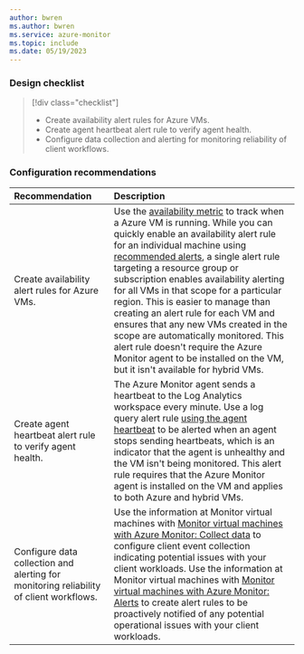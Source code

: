 ```yaml
---
author: bwren
ms.author: bwren
ms.service: azure-monitor
ms.topic: include
ms.date: 05/19/2023
---
```


### Design checklist

> [!div class="checklist"]
> - Create availability alert rules for Azure VMs.
> - Create agent heartbeat alert rule to verify agent health.
> - Configure data collection and alerting for monitoring reliability of client workflows.

### Configuration recommendations

| Recommendation | Description |
|:---|:---|
| Create availability alert rules for Azure VMs. | Use the [availability metric](../vm/tutorial-monitor-vm-alert-availability.md) to track when a Azure VM is running. While you can quickly enable an availability alert rule for an individual machine using [recommended alerts](../vm/tutorial-monitor-vm-alert-recommended.md), a single alert rule targeting a resource group or subscription enables availability alerting for all VMs in that scope for a particular region. This is easier to manage than creating an alert rule for each VM and ensures that any new VMs created in the scope are automatically monitored. This alert rule doesn't require the Azure Monitor agent to be installed on the VM, but it isn't available for hybrid VMs. |
| Create agent heartbeat alert rule to verify agent health. | The Azure Monitor agent sends a heartbeat to the Log Analytics workspace every minute. Use a log query alert rule [using the agent heartbeat](../vm/monitor-virtual-machine-alerts.md#agent-heartbeat) to be alerted when an agent stops sending heartbeats, which is an indicator that the agent is unhealthy and the VM isn't being monitored. This alert rule requires that the Azure Monitor agent is installed on the VM and applies to both Azure and hybrid VMs. |
| Configure data collection and alerting for monitoring reliability of client workflows. | Use the information at Monitor virtual machines with [Monitor virtual machines with Azure Monitor: Collect data](../vm/monitor-virtual-machine-data-collection.md) to configure client event collection indicating potential issues with your client workloads. Use the information at Monitor virtual machines with [Monitor virtual machines with Azure Monitor: Alerts](../vm/monitor-virtual-machine-alerts.md) to create alert rules to be proactively notified of any potential operational issues with your client workloads. |
